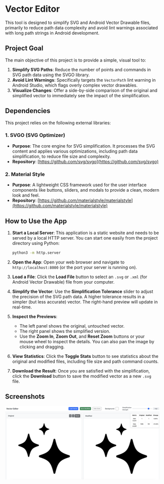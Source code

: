 # Vector Editor

This tool is designed to simplify SVG and Android Vector Drawable files, primarily to reduce path data complexity and avoid lint warnings associated with long path strings in Android development.

## Project Goal

The main objective of this project is to provide a simple, visual tool to:
1.  **Simplify SVG Paths**: Reduce the number of points and commands in SVG path data using the SVGO library.
2.  **Avoid Lint Warnings**: Specifically targets the `VectorPath` lint warning in Android Studio, which flags overly complex vector drawables.
3.  **Visualize Changes**: Offer a side-by-side comparison of the original and simplified vector to immediately see the impact of the simplification.

## Dependencies

This project relies on the following external libraries:

### 1. SVGO (SVG Optimizer)
-   **Purpose**: The core engine for SVG simplification. It processes the SVG content and applies various optimizations, including path data simplification, to reduce file size and complexity.
-   **Repository**: [https://github.com/svg/svgo](https://github.com/svg/svgo)

### 2. Material Style
-   **Purpose**: A lightweight CSS framework used for the user interface components like buttons, sliders, and modals to provide a clean, modern look and feel.
-   **Repository**: [https://github.com/materialstyle/materialstyle](https://github.com/materialstyle/materialstyle)

## How to Use the App

1.  **Start a Local Server**: This application is a static website and needs to be served by a local HTTP server. You can start one easily from the project directory using Python:
    ```bash
    python3 -m http.server
    ```

2.  **Open the App**: Open your web browser and navigate to `http://localhost:8000` (or the port your server is running on).

3.  **Load a File**: Click the **Load File** button to select an `.svg` or `.xml` (for Android Vector Drawable) file from your computer.

4.  **Simplify the Vector**: Use the **Simplification Tolerance** slider to adjust the precision of the SVG path data. A higher tolerance results in a simpler (but less accurate) vector. The right-hand preview will update in real-time.

5.  **Inspect the Previews**:
    -   The left panel shows the original, untouched vector.
    -   The right panel shows the simplified version.
    -   Use the **Zoom In**, **Zoom Out**, and **Reset Zoom** buttons or your mouse wheel to inspect the details. You can also pan the image by clicking and dragging.

6.  **View Statistics**: Click the **Toggle Stats** button to see statistics about the original and modified files, including file size and path command counts.

7.  **Download the Result**: Once you are satisfied with the simplification, click the **Download** button to save the modified vector as a new `.svg` file.

## Screenshots

![screenshoot](readme-images/screenshot.png)
